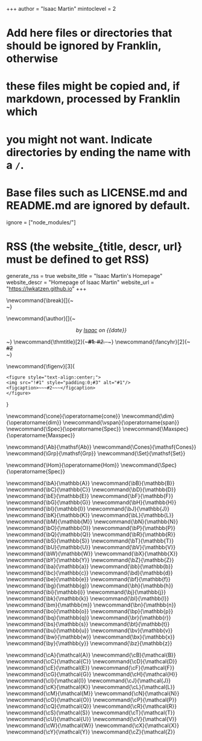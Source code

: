 <!--
Add here global page variables to use throughout your website.
-->

+++
author = "Isaac Martin"
mintoclevel = 2

# Add here files or directories that should be ignored by Franklin, otherwise

# these files might be copied and, if markdown, processed by Franklin which

# you might not want. Indicate directories by ending the name with a `/`.

# Base files such as LICENSE.md and README.md are ignored by default.

ignore = ["node_modules/"]

# RSS (the website\_{title, descr, url} must be defined to get RSS)

generate_rss = true
website_title = "Isaac Martin's Homepage"
website_descr = "Homepage of Isaac Martin"
website_url = "https://lwkatzen.github.io"
+++

<!--
#########################################################
Add here global commands to be used throughout your pages
#########################################################
-->

<!-- Quality of life -->
\newcommand{\break}[]{~~~<br>~~~}

<!-- Text macros -->

\newcommand{\author}[]{~~~<p style='font-style: italic;text-align: center;'>by <a href='/'>Isaac</a> on {{date}} </p>~~~}
\newcommand{\thmtitle}[2]{~~~<span><strong>#1</strong>: <em>#2.</em>&nbsp;&nbsp;</span>~~~}
\newcommand{\fancyhr}[2]{~~~<div class="#1"><span class="fancytext">#2</span></div>~~~}

<!-- FIGURES -->

\newcommand{\figenv}[3]{
~~~
<figure style="text-align:center;">
<img src="!#1" style="padding:0;#3" alt="#1"/>
<figcaption>~~~#2~~~</figcaption>
</figure>
~~~
}

<!--
############################################################
Add here global latex commands to use throughout your pages.
############################################################
-->

<!--
Operator Names
-->

\newcommand{\cone}{\operatorname{cone}}
\newcommand{\dim}{\operatorname{dim}}
\newcommand{\vspan}{\operatorname{span}}
\newcommand{\Spec}{\operatorname{Spec}}
\newcommand{\Maxspec}{\operatorname{Maxspec}}

<!--
Categories
-->

\newcommand{\Ab}{\mathsf{Ab}}
\newcommand{\Cones}{\mathsf{Cones}}
\newcommand{\Grp}{\mathsf{Grp}}
\newcommand{\Set}{\mathsf{Set}}

<!--
Functors
-->

\newcommand{\Hom}{\operatorname{Hom}}
\newcommand{\Spec}{\operatorname{Spec}}

<!--
mathbb
-->

\newcommand{\bA}{\mathbb{A}}
\newcommand{\bB}{\mathbb{B}}
\newcommand{\bC}{\mathbb{C}}
\newcommand{\bD}{\mathbb{D}}
\newcommand{\bE}{\mathbb{E}}
\newcommand{\bF}{\mathbb{F}}
\newcommand{\bG}{\mathbb{G}}
\newcommand{\bH}{\mathbb{H}}
\newcommand{\bI}{\mathbb{I}}
\newcommand{\bJ}{\mathbb{J}}
\newcommand{\bK}{\mathbb{K}}
\newcommand{\bL}{\mathbb{L}}
\newcommand{\bM}{\mathbb{M}}
\newcommand{\bN}{\mathbb{N}}
\newcommand{\bO}{\mathbb{O}}
\newcommand{\bP}{\mathbb{P}}
\newcommand{\bQ}{\mathbb{Q}}
\newcommand{\bR}{\mathbb{R}}
\newcommand{\bS}{\mathbb{S}}
\newcommand{\bT}{\mathbb{T}}
\newcommand{\bU}{\mathbb{U}}
\newcommand{\bV}{\mathbb{V}}
\newcommand{\bW}{\mathbb{W}}
\newcommand{\bX}{\mathbb{X}}
\newcommand{\bY}{\mathbb{Y}}
\newcommand{\bZ}{\mathbb{Z}}
\newcommand{\ba}{\mathbb{a}}
\newcommand{\bb}{\mathbb{b}}
\newcommand{\bc}{\mathbb{c}}
\newcommand{\bd}{\mathbb{d}}
\newcommand{\be}{\mathbb{e}}
\newcommand{\bf}{\mathbb{f}}
\newcommand{\bg}{\mathbb{g}}
\newcommand{\bh}{\mathbb{h}}
\newcommand{\bi}{\mathbb{i}}
\newcommand{\bj}{\mathbb{j}}
\newcommand{\bk}{\mathbb{k}}
\newcommand{\bl}{\mathbb{l}}
\newcommand{\bm}{\mathbb{m}}
\newcommand{\bn}{\mathbb{n}}
\newcommand{\bo}{\mathbb{o}}
\newcommand{\bp}{\mathbb{p}}
\newcommand{\bq}{\mathbb{q}}
\newcommand{\br}{\mathbb{r}}
\newcommand{\bs}{\mathbb{s}}
\newcommand{\bt}{\mathbb{t}}
\newcommand{\bu}{\mathbb{u}}
\newcommand{\bv}{\mathbb{v}}
\newcommand{\bw}{\mathbb{w}}
\newcommand{\bx}{\mathbb{x}}
\newcommand{\by}{\mathbb{y}}
\newcommand{\bz}{\mathbb{z}}

<!--
mathcal
-->

\newcommand{\cA}{\mathcal{A}}
\newcommand{\cB}{\mathcal{B}}
\newcommand{\cC}{\mathcal{C}}
\newcommand{\cD}{\mathcal{D}}
\newcommand{\cE}{\mathcal{E}}
\newcommand{\cF}{\mathcal{F}}
\newcommand{\cG}{\mathcal{G}}
\newcommand{\cH}{\mathcal{H}}
\newcommand{\cI}{\mathcal{I}}
\newcommand{\cJ}{\mathcal{J}}
\newcommand{\cK}{\mathcal{K}}
\newcommand{\cL}{\mathcal{L}}
\newcommand{\cM}{\mathcal{M}}
\newcommand{\cN}{\mathcal{N}}
\newcommand{\cO}{\mathcal{O}}
\newcommand{\cP}{\mathcal{P}}
\newcommand{\cQ}{\mathcal{Q}}
\newcommand{\cR}{\mathcal{R}}
\newcommand{\cS}{\mathcal{S}}
\newcommand{\cT}{\mathcal{T}}
\newcommand{\cU}{\mathcal{U}}
\newcommand{\cV}{\mathcal{V}}
\newcommand{\cW}{\mathcal{W}}
\newcommand{\cX}{\mathcal{X}}
\newcommand{\cY}{\mathcal{Y}}
\newcommand{\cZ}{\mathcal{Z}}
